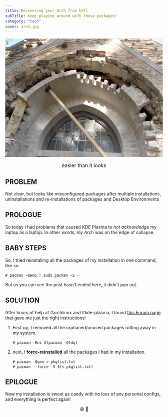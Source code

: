 ```yaml
---
title: Recovering your Arch from hell
subTitle: Keep playing around with those packages!
category: "tech"
cover: arch.jpg
---
```

![Rebuilding an Arch](arch.jpg)
<p align='center' ><font size=3> easier than it looks</font></p>

## PROBLEM 

Not clear, but looks like misconfigured packages after multiple installations, uninstallations and re-installations of packages and Desktop Environments

## PROLOGUE

So today I had problems that caused KDE Plasma to *not acknowledge* my laptop as a laptop.
In other words, my Arch was on the edge of collapse.

## BABY STEPS

So, I tried reinstalling all the packages of my installation in one command, like so
```
# pacman -Qenq | sudo pacman -S -
```
But as you can see the post hasn't ended here, it didn't pan out.

## SOLUTION

After hours of help at #archlinux and #kde-plasma, I found [this Forum page](https://bbs.archlinux.org/viewtopic.php?id=193174) that gave me just the right instructions!

1. First up, I removed all the orphaned/unused packages rotting away in my system.

    ```
    # pacman -Rns $(pacman -Qtdq)
    ```

2. next, I **force-reinstalled** all the packages I had in my installation.

    ```
    # pacman -Qqen > pkglist.txt
    # pacman --force -S $(< pkglist.txt)
    ```

## EPILOGUE

Now my installation is sweet as candy with no loss of any personal configs, and everything is perfect again! 
<p align='center'> 😄 🎉 </p>
